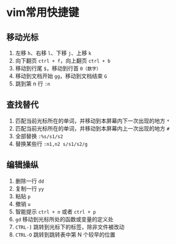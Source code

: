 # vim常用快捷键   

## 移动光标   
1. 左移 `h`、右移 `l`、下移 `j`、上移 `k`   
2. 向下翻页 `ctrl + f`，向上翻页 `ctrl + b`   
3. 移动到行尾 `$`，移动到行首 `0（数字）`   
4. 移动到文档开始 `gg`，移动到文档结束 `G`   
5. 跳到第 n 行 `:n`   

## 查找替代   
1. 匹配当前光标所在的单词，并移动到本屏幕内下一次出现的地方 `*`   
2. 匹配当前光标所在的单词，并移动到本屏幕内上一次出现的地方 `#`   
3. 全部替换 `:%s/s1/s2`   
4. 替换某些行 `:n1,n2 s/s1/s2/g`   

## 编辑操纵   
1. 删除一行 `dd`   
2. 复制一行 `yy`   
3. 粘贴 `p`   
4. 撤销 `u`   
5. 智能提示 `ctrl + n` 或者 `ctrl + p`   
6. `gd` 移动到光标所处的函数或变量的定义处   
7. `CTRL-]` 跳转到光标下的标签，除非文件被改动   
8. `CTRL-O` 跳转到跳转表中第 N 个较早的位置   
